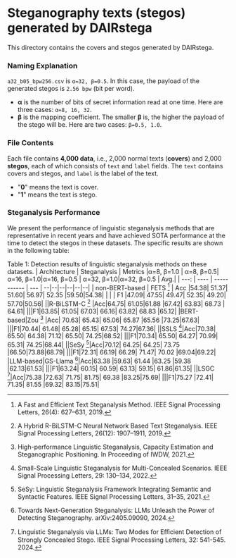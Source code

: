 # Steganography texts (stegos) generated by DAIRstega

This directory contains the covers and stegos generated by DAIRstega.

### Naming Explanation

`a32_b05_bpw256.csv` is `α=32, β=0.5`. In this case, the payload of the generated stegos is `2.56 bpw` (bit per word).

- **α** is the number of bits of secret information read at one time. Here are three cases: `α=8, 16, 32`.
- **β** is the mapping coefficient. The smaller **β** is, the higher the payload of the stego will be. Here are two cases: `β=0.5, 1.0`.


### File Contents

Each file contains **4,000 data**, i.e., 2,000 normal texts (**covers**) and 2,000 **stegos**, each of which consists of `text` and `label` fields. 
The `text` contains covers and stegos, and `label` is the label of the text.
- "**0**" means the text is cover.
- "**1**" means the text is stego.

### Steganalysis Performance

We present the performance of linguistic steganalysis methods that are representative in recent years and have achieved SOTA performance at the time to detect the stegos in these datasets. The specific results are shown in the following table:

Table 1: Detection results of linguistic steganalysis methods on these datasets.
| Architecture | Steganalysis | Metrics |α=8, β=1.0 | α=8, β=0.5| α=16, β=1.0|α=16, β=0.5 | α=32, β=1.0|α=32, β=0.5 | Avg.|
| ---: | ---- | ----------- | --- | --|--|--|--|--|--|
| non-BERT-based | FETS [^1] | Acc |54.38| 51.37| 51.60| 56.97| 52.35 |59.50|54.38|
|  | | F1  |47.09| 47.55| 49.47| 52.35| 49.20| 57.70|50.56|
||R-BiLSTM-C [^2] |Acc|64.75| 61.05|61.88 |67.42| 63.83| 68.73 | 64.61|
|||F1|63.85| 61.05| 67.03| 66.16| 63.82| 68.83 |65.12|
|BERT-based|Zou [^3] |Acc| 70.63| 65.43| 65.06| 65.87 |65.56 |73.25|67.63|
|||F1|70.44| 61.48| 65.28| 65.15| 67.53| 74.27|67.36|
||SSLS [^4]|Acc|70.38| 65.50| 64.38| 71.12| 65.50| 74.25|68.52|
|||F1|70.34| 65.50| 64.27| 70.99| 65.31| 74.25|68.44|
||SeSy [^5]|Acc|70.12| 64.25| 64.25| 73.75 |66.50|73.88|68.79|
|||F1|72.31| 66.19| 66.29| 71.47| 70.02 |69.04|69.22|
|LLM-based|GS-Llama [^6]|Acc|63.38 |59.63| 61.44 |63.25 |59.38 |62.13|61.53|
|||F1|63.24| 60.15| 60.59| 63.13| 59.15| 61.86|61.35|
||LSGC [^7]|Acc|75.38 |72.63| 71.75| 81.75| 69.38 |83.25|75.69|
|||F1|75.27 |72.41| 71.35| 81.55 |69.32| 83.15|75.51|

[^1]: A Fast and Efficient Text Steganalysis Method. IEEE Signal Processing Letters, 26(4): 627–631, 2019.
[^2]: A Hybrid R-BiLSTM-C Neural Network Based Text Steganalysis. IEEE Signal Processing Letters, 26(12): 1907–1911, 2019.
[^3]: High-performance Linguistic Steganalysis, Capacity Estimation and Steganographic Positioning. In Proceeding of IWDW, 2021.
[^4]: Small-Scale Linguistic Steganalysis for Multi-Concealed Scenarios. IEEE Signal Processing Letters, 29: 130–134, 2022.
[^5]: SeSy: Linguistic Steganalysis Framework Integrating Semantic and Syntactic Features. IEEE Signal Processing Letters, 31–35, 2021.
[^6]: Towards Next-Generation Steganalysis: LLMs Unleash the Power of Detecting Steganography. arXiv:2405.09090, 2024.
[^7]: Linguistic Steganalysis via LLMs: Two Modes for Eﬃcient Detection of Strongly Concealed Stego. IEEE Signal Processing Letters, 32: 541-545. 2024.



